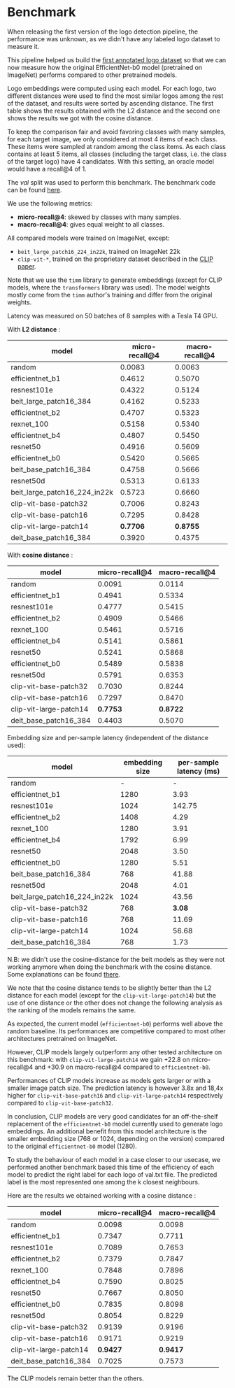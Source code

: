 # Benchmark

When releasing the first version of the logo detection pipeline, the performance was unknown, as we didn't have any labeled logo dataset to measure it.

This pipeline helped us build the [first annotated logo dataset](https://github.com/openfoodfacts/openfoodfacts-ai/releases/tag/dataset-logo-2022-01-21) so that we can now measure how the original EfficientNet-b0 model (pretrained on ImageNet) performs compared to other pretrained models.

Logo embeddings were computed using each model. For each logo, two different distances were used to find the most similar logos among the rest of the dataset, and results were sorted by ascending distance. The first table shows the results obtained with the L2 distance and the second one shows the results we got with the cosine distance.

To keep the comparison fair and avoid favoring classes with many samples, for each target image, we only considered at most 4 items of each class. These items were sampled at random among the class items. As each class contains at least 5 items, all classes (including the target class, i.e. the class of the target logo) have 4 candidates. With this setting, an oracle model would have a recall@4 of 1.

The *val* split was used to perform this benchmark. The benchmark code can be found [here](https://github.com/openfoodfacts/openfoodfacts-ai/tree/607ec6a/logo-ann/benchmark).

We use the following metrics:

- **micro-recall@4**: skewed by classes with many samples.
- **macro-recall@4**: gives equal weight to all classes.

All compared models were trained on ImageNet, except:

- `beit_large_patch16_224_in22k`, trained on ImageNet 22k
- `clip-vit-*`, trained on the proprietary dataset described in the [CLIP paper](https://arxiv.org/abs/2103.00020).

Note that we use the `timm` library to generate embeddings (except for CLIP models, where the `transformers` library was used). The model weights mostly come from the `timm` author's training and differ from the original weights.

Latency was measured on 50 batches of 8 samples with a Tesla T4 GPU.

With **L2 distance** :

| model                        | micro-recall@4 | macro-recall@4 |
| ---------------------------- | -------------- | -------------- |
| random                       | 0.0083         | 0.0063         |
| efficientnet_b1              | 0.4612         | 0.5070         |
| resnest101e                  | 0.4322         | 0.5124         |
| beit_large_patch16_384       | 0.4162         | 0.5233         |
| efficientnet_b2              | 0.4707         | 0.5323         |
| rexnet_100                   | 0.5158         | 0.5340         |
| efficientnet_b4              | 0.4807         | 0.5450         |
| resnet50                     | 0.4916         | 0.5609         |
| efficientnet_b0              | 0.5420         | 0.5665         |
| beit_base_patch16_384        | 0.4758         | 0.5666         |
| resnet50d                    | 0.5313         | 0.6133         |
| beit_large_patch16_224_in22k | 0.5723         | 0.6660         |
| clip-vit-base-patch32        | 0.7006         | 0.8243         |
| clip-vit-base-patch16        | 0.7295         | 0.8428         |
| clip-vit-large-patch14       | **0.7706**     | **0.8755**     |
| deit_base_patch16_384        | 0.3920         | 0.4375         |

With **cosine distance** :

| model                        | micro-recall@4 | macro-recall@4 |
| ---------------------------- | -------------- | -------------- |
| random                       | 0.0091         | 0.0114         |
| efficientnet_b1              | 0.4941         | 0.5334         |
| resnest101e                  | 0.4777         | 0.5415         |
| efficientnet_b2              | 0.4909         | 0.5466         |
| rexnet_100                   | 0.5461         | 0.5716         |
| efficientnet_b4              | 0.5141         | 0.5861         |
| resnet50                     | 0.5241         | 0.5868         |
| efficientnet_b0              | 0.5489         | 0.5838         |
| resnet50d                    | 0.5791         | 0.6353         |
| clip-vit-base-patch32        | 0.7030         | 0.8244         |
| clip-vit-base-patch16        | 0.7297         | 0.8470         |
| clip-vit-large-patch14       | **0.7753**     | **0.8722**     |
| deit_base_patch16_384        | 0.4403         | 0.5070         |

Embedding size and per-sample latency (independent of the distance used):

| model                        | embedding size | per-sample latency (ms) |
| ---------------------------- | -------------- | ----------------------- |
| random                       | -              | -                       |
| efficientnet_b1              | 1280           | 3.93                    |
| resnest101e                  | 1024           | 142.75                  |
| efficientnet_b2              | 1408           | 4.29                    |
| rexnet_100                   | 1280           | 3.91                    |
| efficientnet_b4              | 1792           | 6.99                    |
| resnet50                     | 2048           | 3.50                    |
| efficientnet_b0              | 1280           | 5.51                    |
| beit_base_patch16_384        | 768            | 41.88                   |
| resnet50d                    | 2048           | 4.01                    |
| beit_large_patch16_224_in22k | 1024           | 43.56                   |
| clip-vit-base-patch32        | 768            | **3.08**                |
| clip-vit-base-patch16        | 768            | 11.69                   |
| clip-vit-large-patch14       | 1024           | 56.68                   |
| deit_base_patch16_384        | 768            | 1.73                    |

N.B: we didn't use the cosine-distance for the beit models as they were not working anymore when doing the benchmark with the cosine distance. Some explanations can be found [there](https://github.com/rwightman/pytorch-image-models/issues/1346).

We note that the cosine distance tends to be slightly better than the L2 distance for each model (except for the `clip-vit-large-patch14`) but the use of one distance or the other does not change the following analysis as the ranking of the models remains the same.

As expected, the current model (`efficientnet-b0`) performs well above the random baseline. Its performances are competitive compared to most other architectures pretrained on ImageNet.

However, CLIP models largely outperform any other tested architecture on this benchmark: with `clip-vit-large-patch14` we gain +22.8 on micro-recall@4 and +30.9 on macro-recall@4 compared to `efficientnet-b0`.

Performances of CLIP models increase as models gets larger or with a smaller image patch size. The prediction latency is however 3.8x and 18,4x higher for `clip-vit-base-patch16` and `clip-vit-large-patch14` respectively compared to `clip-vit-base-patch32`.

In conclusion, CLIP models are very good candidates for an off-the-shelf replacement of the `efficientnet-b0` model currently used to generate logo embeddings. An additional benefit from this model architecture is the smaller embedding size (768 or 1024, depending on the version) compared to the original `efficientnet-b0` model (1280).

To study the behaviour of each model in a case closer to our usecase, we performed another benchmark based this time of the efficiency of each model to predict the right label for each logo of val.txt file. The predicted label is the most represented one among the k closest neighbours.

Here are the results we obtained working with a cosine distance :

| model                        | micro-recall@4 | macro-recall@4 |
| ---------------------------- | -------------- | -------------- |
| random                       | 0.0098         | 0.0098         |
| efficientnet_b1              | 0.7347         | 0.7711         |
| resnest101e                  | 0.7089         | 0.7653         |
| efficientnet_b2              | 0.7379         | 0.7847         |
| rexnet_100                   | 0.7848         | 0.7896         |
| efficientnet_b4              | 0.7590         | 0.8025         |
| resnet50                     | 0.7667         | 0.8050         |
| efficientnet_b0              | 0.7835         | 0.8098         |
| resnet50d                    | 0.8054         | 0.8229         |
| clip-vit-base-patch32        | 0.9139         | 0.9196         |
| clip-vit-base-patch16        | 0.9171         | 0.9219         |
| clip-vit-large-patch14       | **0.9427**     | **0.9417**     |
| deit_base_patch16_384        | 0.7025         | 0.7573         |

The CLIP models remain better than the others.